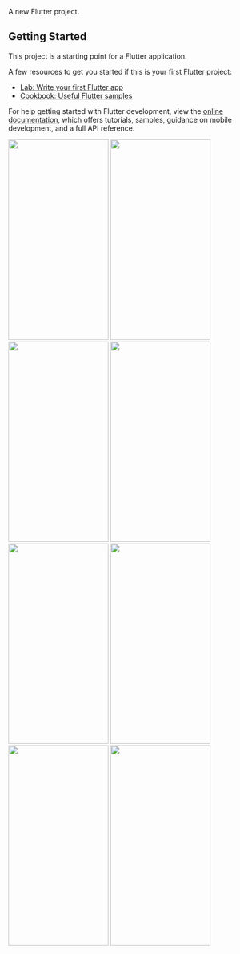 
A new Flutter project.

## Getting Started

This project is a starting point for a Flutter application.

A few resources to get you started if this is your first Flutter project:

- [Lab: Write your first Flutter app](https://docs.flutter.dev/get-started/codelab)
- [Cookbook: Useful Flutter samples](https://docs.flutter.dev/cookbook)

For help getting started with Flutter development, view the
[online documentation](https://docs.flutter.dev/), which offers tutorials,
samples, guidance on mobile development, and a full API reference.
<p>
<img src="https://github.com/sumitFlutter/Invoice_Maker/assets/153794386/edea33e5-0277-4cc2-a2c6-a63d0bdc00d5"    height="400px" width="200px"     />
  <img src="https://github.com/sumitFlutter/Invoice_Maker/assets/153794386/d9955a09-667b-4535-93db-ca55b688123e"
  height="400px" width="200px"     />
  <img src="https://github.com/sumitFlutter/Invoice_Maker/assets/153794386/6416438f-d2a1-4803-ab9a-14b0961a007e"
   height="400px" width="200px"     />
  <img src="https://github.com/sumitFlutter/Invoice_Maker/assets/153794386/b6c020b9-ce50-4d7f-bc61-80e53c845759"
  height="400px" width="200px"     />
  <img src="https://github.com/sumitFlutter/Invoice_Maker/assets/153794386/302c9cb1-ea7b-4359-ad1a-19953731d847"
   height="400px" width="200px"     />
  <img src="https://github.com/sumitFlutter/Invoice_Maker/assets/153794386/f98e21f3-7e47-48d5-b084-1b43800c998c"
  height="400px" width="200px"     />
  <img src="https://github.com/sumitFlutter/Invoice_Maker/assets/153794386/9475942c-112e-44be-9ffd-02b573484568"
    height="400px" width="200px"     />
  <img src="https://github.com/sumitFlutter/Invoice_Maker/assets/153794386/f7b15c25-2d90-420a-a234-6a484778db76"
    height="400px" width="200px"     />
</p>
